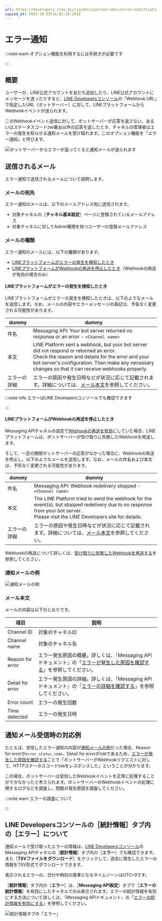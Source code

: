```yaml
---
url: https://developers.line.biz/ja/docs/partner-docs/error-notification/
copied_at: 2025-10-23T16:02:18.293Z
---
```

# エラー通知

:::note warn
オプション機能を利用するには手続きが必要です

:::

## 概要

ユーザーが、LINE公式アカウントを友だち追加したり、LINE公式アカウントにメッセージを送ったりすると、[LINE Developersコンソール](https://developers.line.biz/console/)の「Webhook URL」で指定したURL（ボットサーバー）に対して、LINEプラットフォームからWebhookイベントが送られます。

このWebhookイベント送信に対して、ボットサーバーが応答を返さない、あるいはステータスコード`200`番台以外の応答を返したとき、チャネルの管理者はエラーの発生を知らせる通知メールを受け取れます。このオプション機能を「エラー通知」と呼びます。

![ボットサーバーからエラーが返ってくると通知メールが送られます](https://developers.line.biz/media/partner-docs/normal-error-notification-ja.jpg)

## 送信されるメール

エラー通知で送信されるメールについて説明します。

### メールの宛先

エラー通知のメールは、以下のメールアドレス宛に送信されます。

*   対象チャネルの［**チャネル基本設定**］ページに登録されているメールアドレス
*   対象チャネルに対してAdmin権限を持つユーザーの登録メールアドレス

### メールの種類

エラー通知のメールには、以下の種類があります。

*   [LINEプラットフォームがエラーの発生を検知したとき](#detected-error)
*   [LINEプラットフォームがWebhookの再送を停止したとき](#webhook-redelivery-stopped)（Webhookの再送が有効の場合のみ）

#### LINEプラットフォームがエラーの発生を検知したとき

LINEプラットフォームがエラーの発生を検知したときは、以下のようなメールを送信します。なお、メールの内容やエラーメッセージの表記は、予告なく変更される可能性があります。

| dummy | dummy |
| --- | --- |
| 件名 | Messaging API: Your bot server returned no response or an error - `<Channel name>` |
| 本文 | LINE Platform sent a webhook, but your bot server did not respond or returned an error.<br/>Check the reason and details for the error and your bot server's configuration. Then make any necessary changes so that it can receive webhooks properly. |
| エラーの詳細 | エラーの原因や発生日時などが状況に応じて記載されます。詳細については、[メール本文](#content)を参照してください。 |

:::note info
エラーはLINE Developersコンソールでも確認できます

:::

#### LINEプラットフォームがWebhookの再送を停止したとき

Messaging APIチャネルの設定で[Webhookの再送を有効](https://developers.line.biz/ja/docs/messaging-api/receiving-messages/#enable-webhook-redelivery)にしていた場合、LINEプラットフォームは、ボットサーバーが受け取りに失敗したWebhookを再送します。

そして、一定の期間ボットサーバーの応答がなかった場合に、Webhookの再送を停止し、以下のようなメールを送信します。なお、メールの件名および本文は、予告なく変更される可能性があります。

| dummy | dummy |
| --- | --- |
| 件名 | Messaging API: Webhook redelivery stopped - `<Channel name>` |
| 本文 | The LINE Platform tried to send the webhook for the event(s), but stopped redelivery due to no response from your bot server.<br/>Please visit the LINE Developers site for details. |
| エラーの詳細 | エラーの原因や発生日時などが状況に応じて記載されます。詳細については、[メール本文](#content)を参照してください。 |

Webhookの再送について詳しくは、[受け取りに失敗したWebhookを再送する](https://developers.line.biz/ja/docs/messaging-api/receiving-messages/#webhook-redelivery)を参照してください。

### 通知メールの例

![通知メールの例](https://developers.line.biz/media/partner-docs/error-notification-email-sample.png)

### メール本文

メールの内容は以下のとおりです。

| 項目 | 説明 |
| --- | --- |
| Channel ID | 対象のチャネルID |
| Channel name | 対象のチャネル名 |
| Reason for error | エラー発生原因の概要。詳しくは、『Messaging APIドキュメント』の「[エラーが発生した原因を確認する](https://developers.line.biz/ja/docs/messaging-api/check-webhook-error-statistics/#check-error-reason)」を参照してください。 |
| Detail for error | エラー発生原因の詳細。詳しくは、『Messaging APIドキュメント』の「[エラーの詳細を確認する](https://developers.line.biz/ja/docs/messaging-api/check-webhook-error-statistics/#check-detail-for-error)」を参照してください。 |
| Error count | エラーの発生回数 |
| Time detected | エラーの発生日時 |

## 通知メール受信時の対応例

たとえば、受信したエラー通知の内容が[通知メールの例](#sample-mail)だった場合、Reason for errorが`error_status_code`、Detail for errorが`500`であるため、[エラーが発生した原因を確認する](https://developers.line.biz/ja/docs/messaging-api/check-webhook-error-statistics/#check-error-reason)ことで「ボットサーバーがWebhookリクエストに対して、HTTPステータスコード`500`をレスポンスした」ということが分かります。

この場合、ボットサーバーは受信したWebhookイベントを正常に処理することができなかったと考えられます。ボットサーバーのWebhookイベントの処理に関するログなどを調査し、問題の発生原因を調査してください。

:::note warn
エラーの調査について

:::

## LINE Developersコンソールの［統計情報］タブ内の［エラー］について

通知メールで受け取ったエラーの情報は、[LINE Developersコンソール](https://developers.line.biz/console/)のMessaging APIチャネルの［**統計情報**］タブ内の［**エラー**］でも確認できます。また［**TSVファイルをダウンロード**］をクリックして、過去に発生したエラーの情報をTSV形式でダウンロードできます。

表示されるエラーの、日付や時刻の基準となるタイムゾーンはUTC+9です。

［**統計情報**］タブ内の［**エラー**］は、［**Messaging API設定**］タブで［**エラーの統計情報**］を有効にしたチャネルでのみ表示されます。エラーの統計情報を有効にする方法について詳しくは、『Messaging APIドキュメント』の「[エラーの統計情報を有効にする](https://developers.line.biz/ja/docs/messaging-api/check-webhook-error-statistics/#enable-error-statistics)」を参照してください。

![統計情報タブの「エラー」](https://developers.line.biz/media/partner-docs/console-error-sample_ja.png)